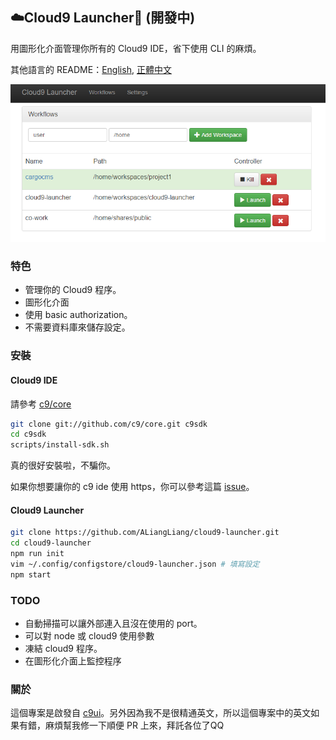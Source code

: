 ## ️☁️Cloud9 Launcher🚀 (開發中)

用圖形化介面管理你所有的 Cloud9 IDE，省下使用 CLI 的麻煩。

其他語言的 README：[English](README.md), [正體中文](README.zh-tw.md)

![截圖](https://raw.githubusercontent.com/ALiangLiang/cloud9-launcher/master/screenshot.png)

### 特色

- 管理你的 Cloud9 程序。
- 圖形化介面
- 使用 basic authorization。
- 不需要資料庫來儲存設定。

### 安裝

#### Cloud9 IDE

請參考 [c9/core](https://github.com/c9/core)
```sh
git clone git://github.com/c9/core.git c9sdk
cd c9sdk
scripts/install-sdk.sh
```
真的很好安裝啦，不騙你。

如果你想要讓你的 c9 ide 使用 https，你可以參考這篇 [issue](https://github.com/c9/core/issues/229)。

#### Cloud9 Launcher

```sh
git clone https://github.com/ALiangLiang/cloud9-launcher.git
cd cloud9-launcher
npm run init
vim ~/.config/configstore/cloud9-launcher.json # 填寫設定
npm start
```

### TODO

- 自動掃描可以讓外部連入且沒在使用的 port。
- 可以對 node 或 cloud9 使用參數
- 凍結 cloud9 程序。
- 在圖形化介面上監控程序

### 關於

這個專案是啟發自 [c9ui](https://github.com/orditeck/c9ui)。另外因為我不是很精通英文，所以這個專案中的英文如果有錯，麻煩幫我修一下順便 PR 上來，拜託各位了QQ